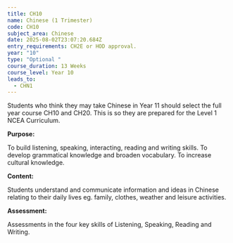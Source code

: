 ```yaml
---
title: CH10
name: Chinese (1 Trimester)
code: CH10
subject_area: Chinese
date: 2025-08-02T23:07:20.684Z
entry_requirements: CH2E or HOD approval.
year: "10"
type: "Optional "
course_duration: 13 Weeks
course_level: Year 10
leads_to:
  - CHN1
---
```

Students who think they may take Chinese in Year 11 should select the full year course CH10 and CH20. This is so they are prepared for the Level 1 NCEA Curriculum.

**Purpose:**

To build listening, speaking, interacting, reading and writing skills. To develop grammatical knowledge and broaden vocabulary. To increase cultural knowledge.

**Content:**

Students understand and communicate information and ideas in Chinese relating to their daily lives eg. family, clothes, weather and leisure activities.

**Assessment:**

Assessments in the four key skills of Listening, Speaking, Reading and Writing.
